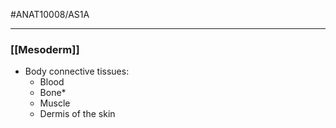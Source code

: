 #ANAT10008/AS1A 

---
### [[Mesoderm]]
- Body connective tissues:
	- Blood
	- Bone*
	- Muscle
	- Dermis of the skin

